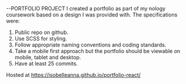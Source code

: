 --PORTFOLIO PROJECT
I created a portfolio as part of my nology coursework based on a design I was provided with. The specifications were:

1. Public repo on github.
2. Use SCSS for styling.
3. Follow appropriate naming conventions and coding standards.
4. Take a mobile first approach but the portfolio should be viewable on mobile, tablet and desktop.
5. Have at least 25 commits.

Hosted at https://isobelleanna.github.io/portfolio-react/
